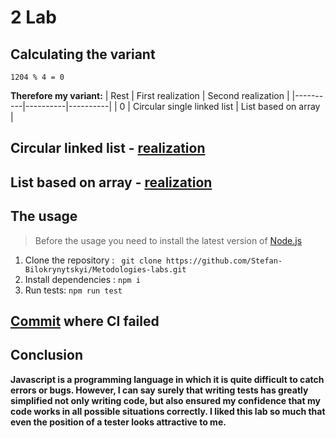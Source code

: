 # 2 Lab
## Calculating the variant
```
1204 % 4 = 0
```
**Therefore my variant:**
| Rest | First realization | Second realization |
|----------|----------|----------|
| 0 | Circular single linked list  | List based on array  |

## Circular linked list - [realization](https://github.com/Stefan-Bilokrynytskyi/Metodologies-labs/blob/71709fadd3b8e9944ee8ed3a0e0c188efc1ce5a3/Lab2/src/circularList.js)

## List based on array - [realization](https://github.com/Stefan-Bilokrynytskyi/Metodologies-labs/blob/main/Lab2/src/ListBasedOnArray.js)

## The usage
> Before the usage you need to install the latest version of [Node.js](https://nodejs.org/en/download/)
1. Clone the repository : ``` git clone https://github.com/Stefan-Bilokrynytskyi/Metodologies-labs.git```
2. Install dependencies : ```npm i```
3. Run tests: ```npm run test```

## [Commit](https://github.com/Stefan-Bilokrynytskyi/Metodologies-labs/actions/runs/4469818297/jobs/7852468928) where CI failed
## Conclusion
**Javascript is a programming language in which it is quite difficult to catch errors or bugs. However, I can say surely that writing tests has greatly simplified not only writing code, but also ensured my confidence that my code works in all possible situations correctly. I liked this lab so much that even the position of a tester looks attractive to me.**


